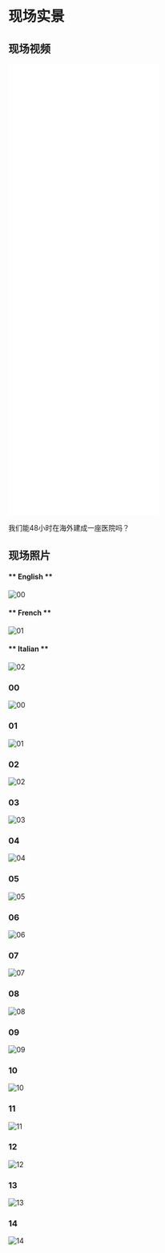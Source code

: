 # 现场实景

## 现场视频

<iframe src="//player.bilibili.com/player.html?aid=327898953&bvid=BV1XA411b7Ar&cid=183332583&page=1" scrolling="no" border="0" frameborder="no" framespacing="0" allowfullscreen="true" height="900px"> </iframe>

我们能48小时在海外建成一座医院吗？

## 现场照片

<!-- tabs:start -->

#### ** English **

![00](https://5docs.oss-cn-shanghai.aliyuncs.com/res/韩国闻庆项目案例/现场照片/00.jpg)

#### ** French **

![01](https://5docs.oss-cn-shanghai.aliyuncs.com/res/韩国闻庆项目案例/现场照片/01.jpg)

#### ** Italian **

![02](https://5docs.oss-cn-shanghai.aliyuncs.com/res/韩国闻庆项目案例/现场照片/02.jpg)

<!-- tabs:end -->

<!-- tabs:start -->

### 00

![00](https://5docs.oss-cn-shanghai.aliyuncs.com/res/韩国闻庆项目案例/现场照片/00.jpg)

### 01
![01](https://5docs.oss-cn-shanghai.aliyuncs.com/res/韩国闻庆项目案例/现场照片/01.jpg)
### 02
![02](https://5docs.oss-cn-shanghai.aliyuncs.com/res/韩国闻庆项目案例/现场照片/02.jpg)
### 03
![03](https://5docs.oss-cn-shanghai.aliyuncs.com/res/韩国闻庆项目案例/现场照片/03.jpg)
### 04
![04](https://5docs.oss-cn-shanghai.aliyuncs.com/res/韩国闻庆项目案例/现场照片/04.jpg)
### 05
![05](https://5docs.oss-cn-shanghai.aliyuncs.com/res/韩国闻庆项目案例/现场照片/05.jpg)
### 06
![06](https://5docs.oss-cn-shanghai.aliyuncs.com/res/韩国闻庆项目案例/现场照片/06.jpg)
### 07
![07](https://5docs.oss-cn-shanghai.aliyuncs.com/res/韩国闻庆项目案例/现场照片/07.jpg)
### 08
![08](https://5docs.oss-cn-shanghai.aliyuncs.com/res/韩国闻庆项目案例/现场照片/08.jpg)
### 09
![09](https://5docs.oss-cn-shanghai.aliyuncs.com/res/韩国闻庆项目案例/现场照片/09.jpg)
### 10
![10](https://5docs.oss-cn-shanghai.aliyuncs.com/res/韩国闻庆项目案例/现场照片/10.jpg)
### 11
![11](https://5docs.oss-cn-shanghai.aliyuncs.com/res/韩国闻庆项目案例/现场照片/11.jpg)
### 12
![12](https://5docs.oss-cn-shanghai.aliyuncs.com/res/韩国闻庆项目案例/现场照片/12.jpg)
### 13
![13](https://5docs.oss-cn-shanghai.aliyuncs.com/res/韩国闻庆项目案例/现场照片/13.jpg)
### 14
![14](https://5docs.oss-cn-shanghai.aliyuncs.com/res/韩国闻庆项目案例/现场照片/14.jpg)

<!-- tabs:end -->
